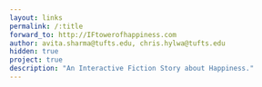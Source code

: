 ```yaml
---
layout: links
permalink: /:title
forward_to: http://IFtowerofhappiness.com
author: avita.sharma@tufts.edu, chris.hylwa@tufts.edu
hidden: true
project: true
description: "An Interactive Fiction Story about Happiness."
---
```

